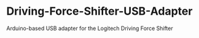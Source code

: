 # Driving-Force-Shifter-USB-Adapter
Arduino-based USB adapter for the Logitech Driving Force Shifter
